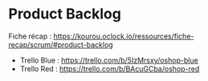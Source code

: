 # Product Backlog

Fiche récap : https://kourou.oclock.io/ressources/fiche-recap/scrum/#product-backlog

- Trello Blue : https://trello.com/b/5IzMrsxy/oshop-blue
- Trello Red : https://trello.com/b/BAcuGCba/oshop-red
